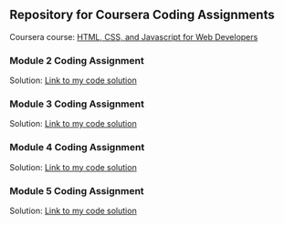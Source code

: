 ## Repository for Coursera Coding Assignments

Coursera course: [HTML, CSS, and Javascript for Web Developers](https://www.coursera.org/learn/html-css-javascript-for-web-developers/home/welcome)




### Module 2 Coding Assignment

Solution: [Link to my code solution](module2-solution/)

### Module 3 Coding Assignment

Solution: [Link to my code solution](module3-solution/)

### Module 4 Coding Assignment

Solution: [Link to my code solution](module4-solution/)

### Module 5 Coding Assignment

Solution: [Link to my code solution](module5-solution/)
